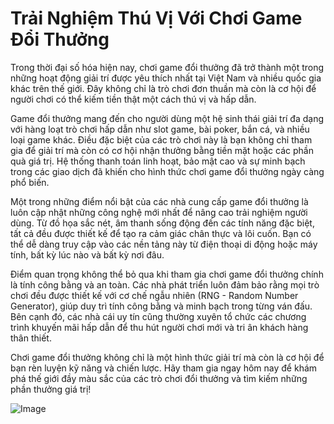 # Trải Nghiệm Thú Vị Với Chơi Game Đổi Thưởng

Trong thời đại số hóa hiện nay, chơi game đổi thưởng đã trở thành một trong những hoạt động giải trí được yêu thích nhất tại Việt Nam và nhiều quốc gia khác trên thế giới. Đây không chỉ là trò chơi đơn thuần mà còn là cơ hội để người chơi có thể kiếm tiền thật một cách thú vị và hấp dẫn.

Game đổi thưởng mang đến cho người dùng một hệ sinh thái giải trí đa dạng với hàng loạt trò chơi hấp dẫn như slot game, bài poker, bắn cá, và nhiều loại game khác. Điều đặc biệt của các trò chơi này là bạn không chỉ tham gia để giải trí mà còn có cơ hội nhận thưởng bằng tiền mặt hoặc các phần quà giá trị. Hệ thống thanh toán linh hoạt, bảo mật cao và sự minh bạch trong các giao dịch đã khiến cho hình thức chơi game đổi thưởng ngày càng phổ biến.

Một trong những điểm nổi bật của các nhà cung cấp game đổi thưởng là luôn cập nhật những công nghệ mới nhất để nâng cao trải nghiệm người dùng. Từ đồ họa sắc nét, âm thanh sống động đến các tính năng đặc biệt, tất cả đều được thiết kế để tạo ra cảm giác chân thực và lôi cuốn. Bạn có thể dễ dàng truy cập vào các nền tảng này từ điện thoại di động hoặc máy tính, bất kỳ lúc nào và bất kỳ nơi đâu.

Điểm quan trọng không thể bỏ qua khi tham gia chơi game đổi thưởng chính là tính công bằng và an toàn. Các nhà phát triển luôn đảm bảo rằng mọi trò chơi đều được thiết kế với cơ chế ngẫu nhiên (RNG - Random Number Generator), giúp duy trì tính công bằng và minh bạch trong từng ván đấu. Bên cạnh đó, các nhà cái uy tín cũng thường xuyên tổ chức các chương trình khuyến mãi hấp dẫn để thu hút người chơi mới và tri ân khách hàng thân thiết.

Chơi game đổi thưởng không chỉ là một hình thức giải trí mà còn là cơ hội để bạn rèn luyện kỹ năng và chiến lược. Hãy tham gia ngay hôm nay để khám phá thế giới đầy màu sắc của các trò chơi đổi thưởng và tìm kiếm những phần thưởng giá trị!

![Image](https://github.com/user-attachments/assets/bd51ea9f-0666-407b-a7a7-98ead6de688c)
